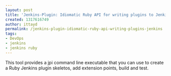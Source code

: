 ```yaml
---
layout: post
title: 'Jenkins-Plugin: Idiomatic Ruby API for writing plugins to Jenkins '
created: 1317616749
author: ittayd
permalink: /jenkins-plugin-idiomatic-ruby-api-writing-plugins-jenkins
tags:
- DevOps
- jenkins
- jenkins ruby
---
```

<p>This tool provides a jpi command line executable that you can use to create a Ruby Jenkins plugin skeletos, add extension points, build and test. </p>
